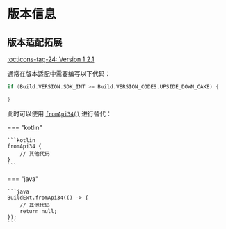 # 版本信息

## 版本适配拓展

[:octicons-tag-24: Version 1.2.1](https://ave.entropy2020.cn/version/VastTools/#121)

通常在版本适配中需要编写以下代码：

```kotlin
if (Build.VERSION.SDK_INT >= Build.VERSION_CODES.UPSIDE_DOWN_CAKE) {

}
```

此时可以使用 [`fromApi34()`](https://api.ave.entropy2020.cn/VastTools/com.ave.vastgui.tools.os.extension/from-api34.html) 进行替代：

=== "kotlin"

    ```kotlin
    fromApi34 {
        // 其他代码
    }
    ```

=== "java"

    ```java
    BuildExt.fromApi34(() -> {
        // 其他代码
        return null;
    });
    ```
